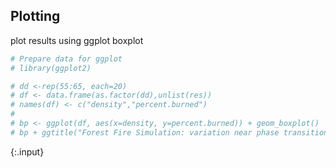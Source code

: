 ---
---

## Plotting

plot results using ggplot boxplot
  

~~~r
# Prepare data for ggplot
# library(ggplot2)

# dd <-rep(55:65, each=20)
# df <- data.frame(as.factor(dd),unlist(res))
# names(df) <- c("density","percent.burned")
# 
# bp <- ggplot(df, aes(x=density, y=percent.burned)) + geom_boxplot()
# bp + ggtitle("Forest Fire Simulation: variation near phase transition")
~~~
{:.input}
